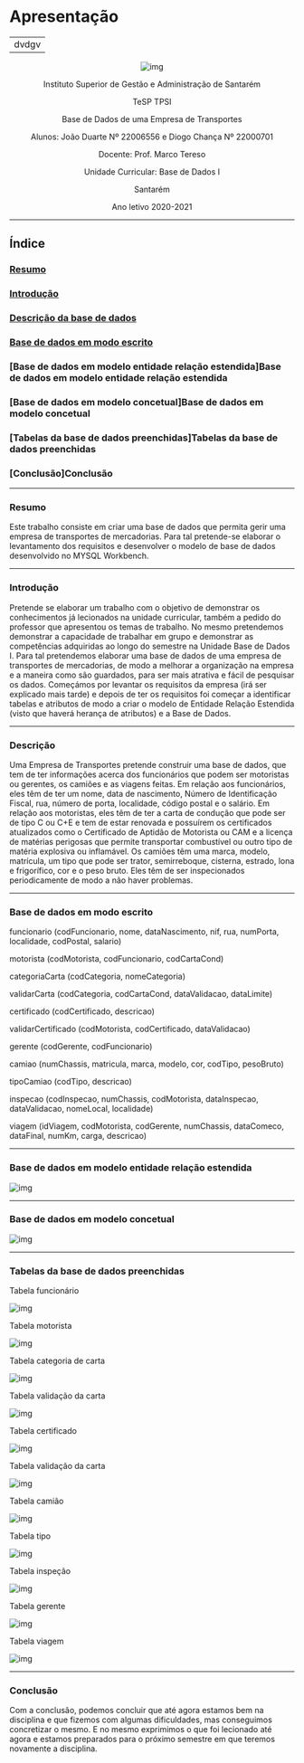 
# Apresentação

<font align="center">

 <table>
 <tr><td>dvdgv
 </table>
 

![img](img/logo.png)

Instituto Superior de Gestão e Administração de Santarém

TeSP TPSI

Base de Dados de uma Empresa de Transportes

Alunos: João Duarte Nº 22006556 e Diogo Chança Nº 22000701

Docente: Prof. Marco Tereso

Unidade Curricular: Base de Dados I

Santarém

Ano letivo 2020-2021

</font>

---
## Índice

### [Resumo](#Resumo)

### [Introdução](#Introdução)

### [Descrição da base de dados](#Descrição)

### [Base de dados em modo escrito](xref:UID?)

### [Base de dados em modelo entidade relação estendida]Base de dados em modelo entidade relação estendida

### [Base de dados em modelo concetual]Base de dados em modelo concetual

### [Tabelas da base de dados preenchidas]Tabelas da base de dados preenchidas

### [Conclusão]Conclusão

---

### Resumo

Este trabalho consiste em criar uma base de dados que permita gerir uma empresa de transportes de mercadorias. Para tal pretende-se elaborar o levantamento dos requisitos e desenvolver o modelo de base de dados desenvolvido no MYSQL Workbench.

---

### Introdução

 Pretende se elaborar um trabalho com o objetivo de demonstrar os conhecimentos já lecionados na unidade curricular, também a pedido do professor que apresentou os temas de trabalho. No mesmo pretendemos demonstrar a capacidade de trabalhar em grupo e demonstrar as competências adquiridas ao longo do semestre na Unidade Base de Dados I. Para tal pretendemos elaborar uma base de dados de uma empresa de transportes de mercadorias, de modo a melhorar a organização na empresa e a maneira como são guardados, para ser mais atrativa e fácil de pesquisar os dados.
Começámos por levantar os requisitos da empresa (irá ser explicado mais tarde) e depois de ter os requisitos foi começar a identificar tabelas e atributos de modo a criar o modelo de Entidade Relação Estendida (visto que haverá herança de atributos) e a Base de Dados.

---

### Descrição

Uma Empresa de Transportes pretende construir uma base de dados, que tem de ter informações acerca dos funcionários que podem ser motoristas ou gerentes, os camiões e as viagens feitas. Em relação aos funcionários, eles têm de ter um nome, data de nascimento, Número de Identificação Fiscal, rua, número de porta, localidade, código postal e o salário. Em relação aos motoristas, eles têm de ter a carta de condução que pode ser de tipo C ou C+E e tem de estar renovada e possuírem os certificados atualizados como o Certificado de Aptidão de Motorista ou CAM e a licença de matérias perigosas que permite transportar combustível ou outro tipo de matéria explosiva ou inflamável. Os camiões têm uma marca, modelo, matrícula, um tipo que pode ser trator, semirreboque, cisterna, estrado, lona e frigorífico, cor e o peso bruto. Eles têm de ser inspecionados periodicamente de modo a não haver problemas.

---

### Base de dados em modo escrito

funcionario (codFuncionario, nome, dataNascimento, nif, rua, numPorta, localidade, codPostal, salario)

motorista (codMotorista, codFuncionario, codCartaCond)

categoriaCarta (codCategoria, nomeCategoria)

validarCarta (codCategoria, codCartaCond, dataValidacao, dataLimite)

certificado (codCertificado, descricao)

validarCertificado (codMotorista, codCertificado, dataValidacao)

gerente (codGerente, codFuncionario)

camiao (numChassis, matricula, marca, modelo, cor, codTipo, pesoBruto)

tipoCamiao (codTipo, descricao)

inspecao (codInspecao, numChassis, codMotorista, dataInspecao, dataValidacao, nomeLocal, localidade)

viagem (idViagem, codMotorista, codGerente, numChassis, dataComeco, dataFinal, numKm, carga, descricao)


---

### Base de dados em modelo entidade relação estendida

![img](img/eer.png)

---

### Base de dados em modelo concetual

![img](img/concetual.png)

---

### Tabelas da base de dados preenchidas

Tabela funcionário

![img](img/funcionário.jpg)

Tabela motorista

![img](img/motorista.jpg)

Tabela categoria de carta

![img](img/categoria.jpg)

Tabela validação da carta

![img](img/validarCarta.jpg)

Tabela certificado

![img](img/certificado.jpg)

Tabela validação da carta

![img](img/validarCertificado.jpg)

Tabela camião

![img](img/camiao.jpg)

Tabela tipo

![img](img/tipo.jpg)

Tabela inspeção

![img](img/inspecao.jpg)

Tabela gerente

![img](img/gerente.jpg)

Tabela viagem

![img](img/viagem.jpg)

---

### Conclusão

Com a conclusão, podemos concluir que até agora estamos bem na disciplina e que fizemos com algumas dificuldades, mas conseguimos concretizar o mesmo. E no mesmo exprimimos o que foi lecionado até agora e estamos preparados para o próximo semestre em que teremos novamente a disciplina.

